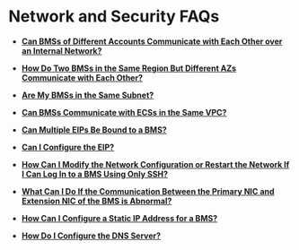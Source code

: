 # Network and Security FAQs<a name="EN-US_TOPIC_0053536922"></a>

-   **[Can BMSs of Different Accounts Communicate with Each Other over an Internal Network?](can-bmss-of-different-accounts-communicate-with-each-other-over-an-internal-network.md)**  

-   **[How Do Two BMSs in the Same Region But Different AZs Communicate with Each Other?](how-do-two-bmss-in-the-same-region-but-different-azs-communicate-with-each-other.md)**  

-   **[Are My BMSs in the Same Subnet?](are-my-bmss-in-the-same-subnet.md)**  

-   **[Can BMSs Communicate with ECSs in the Same VPC?](can-bmss-communicate-with-ecss-in-the-same-vpc.md)**  

-   **[Can Multiple EIPs Be Bound to a BMS?](can-multiple-eips-be-bound-to-a-bms.md)**  

-   **[Can I Configure the EIP?](can-i-configure-the-eip.md)**  

-   **[How Can I Modify the Network Configuration or Restart the Network If I Can Log In to a BMS Using Only SSH?](how-can-i-modify-the-network-configuration-or-restart-the-network-if-i-can-log-in-to-a-bms-using-onl.md)**  

-   **[What Can I Do If the Communication Between the Primary NIC and Extension NIC of the BMS is Abnormal?](what-can-i-do-if-the-communication-between-the-primary-nic-and-extension-nic-of-the-bms-is-abnormal.md)**  

-   **[How Can I Configure a Static IP Address for a BMS?](how-can-i-configure-a-static-ip-address-for-a-bms.md)**  

-   **[How Do I Configure the DNS Server?](how-do-i-configure-the-dns-server.md)**  


